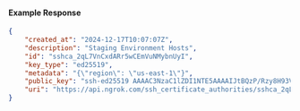 <!-- Code generated for API Clients. DO NOT EDIT. -->

#### Example Response

```json
{
	"created_at": "2024-12-17T10:07:07Z",
	"description": "Staging Environment Hosts",
	"id": "sshca_2qL7VnCxdARr5wCEmVuNMybnUyI",
	"key_type": "ed25519",
	"metadata": "{\"region\": \"us-east-1\"}",
	"public_key": "ssh-ed25519 AAAAC3NzaC1lZDI1NTE5AAAAIJtBQzP/Rzy8H93VM/D4Wv92nSqChEdQDoZ/KlBqH71g",
	"uri": "https://api.ngrok.com/ssh_certificate_authorities/sshca_2qL7VnCxdARr5wCEmVuNMybnUyI"
}
```
